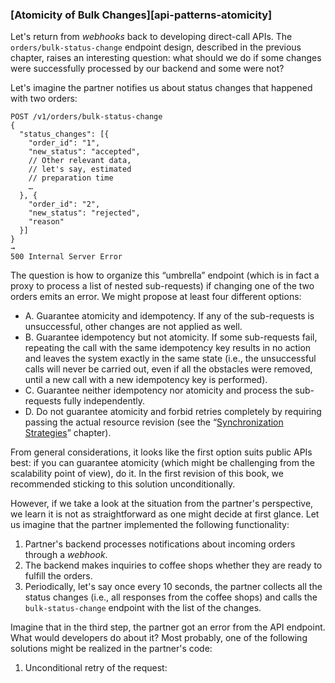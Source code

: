 ### [Atomicity of Bulk Changes][api-patterns-atomicity]

Let's return from *webhooks* back to developing direct-call APIs. The `orders/bulk-status-change` endpoint design, described in the previous chapter, raises an interesting question: what should we do if some changes were successfully processed by our backend and some were not?

Let's imagine the partner notifies us about status changes that happened with two orders:

```
POST /v1/orders/bulk-status-change
{
  "status_changes": [{
    "order_id": "1",
    "new_status": "accepted",
    // Other relevant data,
    // let's say, estimated
    // preparation time
    …
  }, {
    "order_id": "2",
    "new_status": "rejected",
    "reason"
  }]
}
→
500 Internal Server Error
```

The question is how to organize this “umbrella” endpoint (which is in fact a proxy to process a list of nested sub-requests) if changing one of the two orders emits an error. We might propose at least four different options:
  * A. Guarantee atomicity and idempotency. If any of the sub-requests is unsuccessful, other changes are not applied as well.
  * B. Guarantee idempotency but not atomicity. If some sub-requests fail, repeating the call with the same idempotency key results in no action and leaves the system exactly in the same state (i.e., the unsuccessful calls will never be carried out, even if all the obstacles were removed, until a new call with a new idempotency key is performed).
  * C. Guarantee neither idempotency nor atomicity and process the sub-requests fully independently.
  * D. Do not guarantee atomicity and forbid retries completely by requiring passing the actual resource revision (see the “[Synchronization Strategies](#api-patterns-sync-strategies)” chapter).

From general considerations, it looks like the first option suits public APIs best: if you can guarantee atomicity (which might be challenging from the scalability point of view), do it. In the first revision of this book, we recommended sticking to this solution unconditionally.

However, if we take a look at the situation from the partner's perspective, we learn it is not as straightforward as one might decide at first glance. Let us imagine that the partner implemented the following functionality:
  1. Partner's backend processes notifications about incoming orders through a *webhook*.
  2. The backend makes inquiries to coffee shops whether they are ready to fulfill the orders.
  3. Periodically, let's say once every 10 seconds, the partner collects all the status changes (i.e., all responses from the coffee shops) and calls the `bulk-status-change` endpoint with the list of the changes.

Imagine that in the third step, the partner got an error from the API endpoint. What would developers do about it? Most probably, one of the following solutions might be realized in the partner's code:

  1. Unconditional retry of the request: